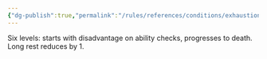 ```yaml
---
{"dg-publish":true,"permalink":"/rules/references/conditions/exhaustion/"}
---
```


Six levels: starts with disadvantage on ability checks, progresses to death. Long rest reduces by 1.